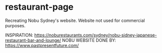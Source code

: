 # restaurant-page

Recreating Nobu Sydney's website. Website not used for commercial purposes.

INSPIRATION: https://noburestaurants.com/sydney/nobu-sidney-japanese-restaurant-bar-and-lounge/
NOBU WEBSITE DONE BY: https://www.pastpresentfuture.com/